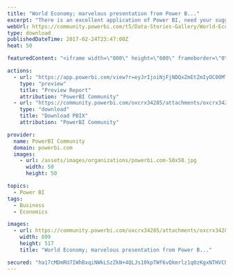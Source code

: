 ```yaml
---
title: "World Economy; marvelous presentation from Power B..."
excerpt: "There is an excellent application of Power BI, need your suggestion for further improvement."
webUrl: https://community.powerbi.com/t5/Data-Stories-Gallery/World-Economy-marvelous-presentation-from-Power-BI/m-p/133123
type: download
publishedDateTime: 2017-02-24T23:47:00Z
heat: 50

featuredContent: "<iframe width=\"800\" height=\"600\" frameborder=\"0\" src=\"https://app.powerbi.com/view?r=eyJrIjoiNjFjNDQxZmEtZmIyOC00MTY0LTgzMWItMTgwMzZlZGE3NzFmIiwidCI6ImY5YzUxOTU4LTg5ODQtNDU5My1iNzEyLTM0N2IyZjNhNmNiYiIsImMiOjl9\"></iframe>"

actions:
  - url: "https://app.powerbi.com/view?r=eyJrIjoiNjFjNDQxZmEtZmIyOC00MTY0LTgzMWItMTgwMzZlZGE3NzFmIiwidCI6ImY5YzUxOTU4LTg5ODQtNDU5My1iNzEyLTM0N2IyZjNhNmNiYiIsImMiOjl9"
    type: "preview"
    title: "Preview Report"
    attribution: "PowerBI Community"
  - url: "https://community.powerbi.com/oxcrx34285/attachments/oxcrx34285/DataStoriesGallery/677/2/World%20economy.pbix"
    type: "download"
    title: "Download PBIX"
    attribution: "PowerBI Community"

provider:
  name: PowerBI Community
  domain: powerbi.com
  images:
    - url: /assets/images/organizations/powerbi.com-50x50.jpg
      width: 50
      height: 50

topics:
  - Power BI
tags:
  - Business
  - Economics

images:
  - url: https://community.powerbi.com/oxcrx34285/attachments/oxcrx34285/DataStoriesGallery/677/1/World%20Economy.png
    width: 899
    height: 517
    title: "World Economy; marvelous presentation from Power B..."

secured: "ha17cMDmRU7IWhBxqiNWkLSzZkN+4QLJs10kpTWf6vQkmrlz1q0zKgxNTHVCNRuagPOORnLBc94boQ8soMR/2KT/s6RZTLqSjgXsSqVFgmoqSVRVWumafPH8S3yi+xnGgtue90Q/qjxbQMeMe5UWG7pCoxUF287K34RBePBwdqLk3h25gwILSufjmGPN/IUHdU6cFHyey8Ix4f3Y/7fchnBHqiAPJTYHUDP+9+R3C/ZjXNgkWXu4YFj/qWqJYV6Zy6EdjNrg+cjPNhbAuxVUu85MUXUKdePCFog0vSR8+r6G7NgkrfMMu4zS2V0MoIXGMucc4iGGkhe8DZ6vhawWrmuLnPc+EnrCB+wzZM2K6aL41wxxEm4UFV8fLx41cVTj3h7JIYjT3/VzoasnTFkn78WjkmXXbtv6QYf9ccra6Bs=;MDElBIprRFTfKNrQiQyEzg=="
---
```


